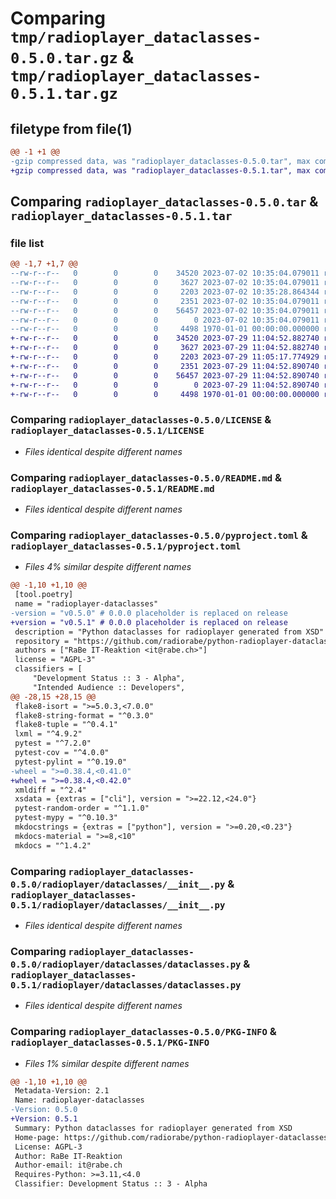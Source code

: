 # Comparing `tmp/radioplayer_dataclasses-0.5.0.tar.gz` & `tmp/radioplayer_dataclasses-0.5.1.tar.gz`

## filetype from file(1)

```diff
@@ -1 +1 @@
-gzip compressed data, was "radioplayer_dataclasses-0.5.0.tar", max compression
+gzip compressed data, was "radioplayer_dataclasses-0.5.1.tar", max compression
```

## Comparing `radioplayer_dataclasses-0.5.0.tar` & `radioplayer_dataclasses-0.5.1.tar`

### file list

```diff
@@ -1,7 +1,7 @@
--rw-r--r--   0        0        0    34520 2023-07-02 10:35:04.079011 radioplayer_dataclasses-0.5.0/LICENSE
--rw-r--r--   0        0        0     3627 2023-07-02 10:35:04.079011 radioplayer_dataclasses-0.5.0/README.md
--rw-r--r--   0        0        0     2203 2023-07-02 10:35:28.864344 radioplayer_dataclasses-0.5.0/pyproject.toml
--rw-r--r--   0        0        0     2351 2023-07-02 10:35:04.079011 radioplayer_dataclasses-0.5.0/radioplayer/dataclasses/__init__.py
--rw-r--r--   0        0        0    56457 2023-07-02 10:35:04.079011 radioplayer_dataclasses-0.5.0/radioplayer/dataclasses/dataclasses.py
--rw-r--r--   0        0        0        0 2023-07-02 10:35:04.079011 radioplayer_dataclasses-0.5.0/radioplayer/dataclasses/py.typed
--rw-r--r--   0        0        0     4498 1970-01-01 00:00:00.000000 radioplayer_dataclasses-0.5.0/PKG-INFO
+-rw-r--r--   0        0        0    34520 2023-07-29 11:04:52.882740 radioplayer_dataclasses-0.5.1/LICENSE
+-rw-r--r--   0        0        0     3627 2023-07-29 11:04:52.882740 radioplayer_dataclasses-0.5.1/README.md
+-rw-r--r--   0        0        0     2203 2023-07-29 11:05:17.774929 radioplayer_dataclasses-0.5.1/pyproject.toml
+-rw-r--r--   0        0        0     2351 2023-07-29 11:04:52.890740 radioplayer_dataclasses-0.5.1/radioplayer/dataclasses/__init__.py
+-rw-r--r--   0        0        0    56457 2023-07-29 11:04:52.890740 radioplayer_dataclasses-0.5.1/radioplayer/dataclasses/dataclasses.py
+-rw-r--r--   0        0        0        0 2023-07-29 11:04:52.890740 radioplayer_dataclasses-0.5.1/radioplayer/dataclasses/py.typed
+-rw-r--r--   0        0        0     4498 1970-01-01 00:00:00.000000 radioplayer_dataclasses-0.5.1/PKG-INFO
```

### Comparing `radioplayer_dataclasses-0.5.0/LICENSE` & `radioplayer_dataclasses-0.5.1/LICENSE`

 * *Files identical despite different names*

### Comparing `radioplayer_dataclasses-0.5.0/README.md` & `radioplayer_dataclasses-0.5.1/README.md`

 * *Files identical despite different names*

### Comparing `radioplayer_dataclasses-0.5.0/pyproject.toml` & `radioplayer_dataclasses-0.5.1/pyproject.toml`

 * *Files 4% similar despite different names*

```diff
@@ -1,10 +1,10 @@
 [tool.poetry]
 name = "radioplayer-dataclasses"
-version = "v0.5.0" # 0.0.0 placeholder is replaced on release
+version = "v0.5.1" # 0.0.0 placeholder is replaced on release
 description = "Python dataclasses for radioplayer generated from XSD"
 repository = "https://github.com/radiorabe/python-radioplayer-dataclasses"
 authors = ["RaBe IT-Reaktion <it@rabe.ch>"]
 license = "AGPL-3"
 classifiers = [
     "Development Status :: 3 - Alpha",
     "Intended Audience :: Developers",
@@ -28,15 +28,15 @@
 flake8-isort = ">=5.0.3,<7.0.0"
 flake8-string-format = "^0.3.0"
 flake8-tuple = "^0.4.1"
 lxml = "^4.9.2"
 pytest = "^7.2.0"
 pytest-cov = "^4.0.0"
 pytest-pylint = "^0.19.0"
-wheel = ">=0.38.4,<0.41.0"
+wheel = ">=0.38.4,<0.42.0"
 xmldiff = "^2.4"
 xsdata = {extras = ["cli"], version = ">=22.12,<24.0"}
 pytest-random-order = "^1.1.0"
 pytest-mypy = "^0.10.3"
 mkdocstrings = {extras = ["python"], version = ">=0.20,<0.23"}
 mkdocs-material = ">=8,<10"
 mkdocs = "^1.4.2"
```

### Comparing `radioplayer_dataclasses-0.5.0/radioplayer/dataclasses/__init__.py` & `radioplayer_dataclasses-0.5.1/radioplayer/dataclasses/__init__.py`

 * *Files identical despite different names*

### Comparing `radioplayer_dataclasses-0.5.0/radioplayer/dataclasses/dataclasses.py` & `radioplayer_dataclasses-0.5.1/radioplayer/dataclasses/dataclasses.py`

 * *Files identical despite different names*

### Comparing `radioplayer_dataclasses-0.5.0/PKG-INFO` & `radioplayer_dataclasses-0.5.1/PKG-INFO`

 * *Files 1% similar despite different names*

```diff
@@ -1,10 +1,10 @@
 Metadata-Version: 2.1
 Name: radioplayer-dataclasses
-Version: 0.5.0
+Version: 0.5.1
 Summary: Python dataclasses for radioplayer generated from XSD
 Home-page: https://github.com/radiorabe/python-radioplayer-dataclasses
 License: AGPL-3
 Author: RaBe IT-Reaktion
 Author-email: it@rabe.ch
 Requires-Python: >=3.11,<4.0
 Classifier: Development Status :: 3 - Alpha
```

